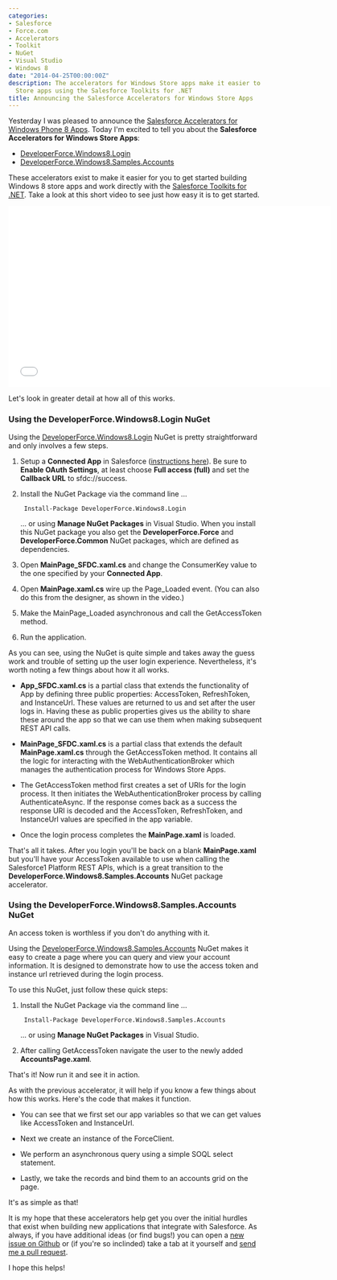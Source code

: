 ```yaml
---
categories:
- Salesforce
- Force.com
- Accelerators
- Toolkit
- NuGet
- Visual Studio
- Windows 8
date: "2014-04-25T00:00:00Z"
description: The accelerators for Windows Store apps make it easier to build new Windows
  Store apps using the Salesforce Toolkits for .NET
title: Announcing the Salesforce Accelerators for Windows Store Apps
---
```


Yesterday I was pleased to announce the [Salesforce Accelerators for Windows Phone 8 Apps](http://www.wadewegner.com/2014/04/Announcing-the-Windows-Phone-8-Accelerators-for-Salesforce/). Today I'm excited to tell you about the **Salesforce Accelerators for Windows Store Apps**:

* [DeveloperForce.Windows8.Login](https://www.nuget.org/packages/DeveloperForce.Windows8.Login/)
* [DeveloperForce.Windows8.Samples.Accounts](https://www.nuget.org/packages/DeveloperForce.Windows8.Samples.Accounts/)

These accelerators exist to make it easier for you to get started building Windows 8 store apps and work directly with the [Salesforce Toolkits for .NET](http://www.wadewegner.com/2014/01/announcing-the-salesforce-toolkits-for-net/). Take a look at this short video to see just how easy it is to get started.

<iframe width="640" height="360" src="//www.youtube.com/embed/WnSSJxm9KI0" frameborder="0" allowfullscreen></iframe>

Let's look in greater detail at how all of this works.

### Using the DeveloperForce.Windows8.Login NuGet

Using the [DeveloperForce.Windows8.Login]() NuGet is pretty straightforward and only involves a few steps.

1. Setup a **Connected App** in Salesforce ([instructions here](https://help.salesforce.com/HTViewHelpDoc?id=connected_app_create.htm&language=en_US)). Be sure to **Enable OAuth Settings**, at least choose **Full access (full)** and set the **Callback URL** to <span class="inline-code">sfdc://success</span>.

2. Install the NuGet Package via the command line ...

		Install-Package DeveloperForce.Windows8.Login

	... or using **Manage NuGet Packages** in Visual Studio. When you install this NuGet package you also get the **DeveloperForce.Force** and **DeveloperForce.Common** NuGet packages, which are defined as dependencies.

3. Open **MainPage_SFDC.xaml.cs** and change the <span class="inline-code">ConsumerKey</span> value to the one specified by your **Connected App**.

4. Open **MainPage.xaml.cs** wire up the <span class="inline-code">Page_Loaded</span> event. (You can also do this from the designer, as shown in the video.)

	<script src="https://gist.github.com/wadewegner/11298871.js?file=MainPage.cs"></script>

5. Make the <span class="inline-code">MainPage_Loaded</span> asynchronous and call the <span class="inline-code">GetAccessToken</span> method.

	<script src="https://gist.github.com/wadewegner/11298871.js?file=MainPage_Loaded.cs"></script>

6. Run the application.

As you can see, using the NuGet is quite simple and takes away the guess work and trouble of setting up the user login experience. Nevertheless, it's worth noting a few things about how it all works.

* **App_SFDC.xaml.cs** is a partial class that extends the functionality of <span class="inline-code">App</span> by defining three public properties: <span class="inline-code">AccessToken</span>, <span class="inline-code">RefreshToken</span>, and <span class="inline-code">InstanceUrl</span>. These values are returned to us and set after the user logs in. Having these as public properties gives us the ability to share these around the app so that we can use them when making subsequent REST API calls.

	<script src="https://gist.github.com/wadewegner/11298871.js?file=App_SFDC.cs"></script>

* **MainPage_SFDC.xaml.cs** is a partial class that extends the default **MainPage.xaml.cs** through the <span class="inline-code">GetAccessToken</span> method. It contains all the logic for interacting with the <span class="inline-code">WebAuthenticationBroker</span> which manages the authentication process for Windows Store Apps.

* The <span class="inline-code">GetAccessToken</span> method first creates a set of URIs for the login process. It then initiates the <span class="inline-code">WebAuthenticationBroker</span> process by calling <span class="inline-code">AuthenticateAsync</span>. If the response comes back as a success the response URI is decoded and the <span class="inline-code">AccessToken</span>, <span class="inline-code">RefreshToken</span>, and <span class="inline-code">InstanceUrl</span> values are specified in the <span class="inline-code">app</span> variable.

	<script src="https://gist.github.com/wadewegner/11298871.js?file=GetAccessToken.cs"></script>

* Once the login process completes the **MainPage.xaml** is loaded.

That's all it takes. After you login you'll be back on a blank **MainPage.xaml** but you'll have your <span class="inline-code">AccessToken</span> available to use when calling the Salesforce1 Platform REST APIs, which is a great transition to the **DeveloperForce.Windows8.Samples.Accounts** NuGet package accelerator.

### Using the DeveloperForce.Windows8.Samples.Accounts NuGet

An access token is worthless if you don't do anything with it.

Using the [DeveloperForce.Windows8.Samples.Accounts](https://www.nuget.org/packages/DeveloperForce.Windows8.Samples.Accounts/) NuGet makes it easy to create a page where you can query and view your account information. It is designed to demonstrate how to use the access token and instance url retrieved during the login process.

To use this NuGet, just follow these quick steps:

1. Install the NuGet Package via the command line ...

		Install-Package DeveloperForce.Windows8.Samples.Accounts

	... or using **Manage NuGet Packages** in Visual Studio.

2. After calling <span class="inline-code">GetAccessToken</span> navigate the user to the newly added **AccountsPage.xaml**.

	<script src="https://gist.github.com/wadewegner/11298871.js?file=AccountsPage.cs"></script>

That's it! Now run it and see it in action.

As with the previous accelerator, it will help if you know a few things about how this works. Here's the code that makes it function.

<script src="https://gist.github.com/wadewegner/11298871.js?file=Page_Loaded_AccountsPage.cs"></script>

* You can see that we first set our <span class="inline-code">app</span> variables so that we can get values like <span class="inline-code">AccessToken</span> and <span class="inline-code">InstanceUrl</span>.

* Next we create an instance of the <span class="inline-code">ForceClient</span>.

* We perform an asynchronous query using a simple SOQL select statement.

* Lastly, we take the records and bind them to an accounts grid on the page.

It's as simple as that!

It is my hope that these accelerators help get you over the initial hurdles that exist when building new applications that integrate with Salesforce. As always, if you have additional ideas (or find bugs!) you can open a [new issue on Github](https://github.com/developerforce/Force.com-Toolkit-for-NET/issues) or (if you're so inclinded) take a tab at it yourself and [send me a pull request](http://help.github.com/send-pull-requests/).

I hope this helps!